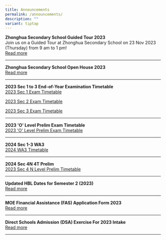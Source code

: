 ```yaml
---
title: Announcements
permalink: /announcements/
description: ""
variant: tiptap
---
```

<p><strong>Zhonghua Secondary School Guided Tour 2023</strong> 
<br>Join us on a Guided Tour at Zhonghua Secondary School on 23 Nov 2023 (Thursday)
from 9 am to 1 pm!
<br><a href="https://www.zhonghuasec.moe.edu.sg/about-us/permalink/zhonghua-sec-guided-tour-2023/" rel="noopener noreferrer nofollow" target="_blank">Read more</a>
</p>
<hr>
<p><strong>Zhonghua Secondary School Open House 2023</strong> 
<br><a href="https://staging.d1ph2u5puaqsvh.amplifyapp.com/about-us/soh2023/" rel="noopener noreferrer nofollow" target="_blank">Read more</a>
</p>
<hr>
<p><strong>2023 Sec 1 to 3 End-of-Year Examination Timetable</strong> 
<br><a href="/files/2023sec1eoy.pdf" rel="noopener noreferrer nofollow" target="_blank">2023 Sec 1 Exam Timetable</a>
</p>
<p><a href="/files/2023sec2eoy.pdf" rel="noopener noreferrer nofollow" target="_blank">2023 Sec 2 Exam Timetable</a>
</p>
<p><a href="/files/2023sec3eoy.pdf" rel="noopener noreferrer nofollow" target="_blank">2023 Sec 3 Exam Timetable</a>
</p>
<hr>
<p><strong>2023 'O' Level Prelim Exam Timetable</strong> 
<br><a href="/files/20234e4n5nprelimtimetablev5.pdf" rel="noopener noreferrer nofollow" target="_blank">2023 'O' Level Prelim Exam Timetable</a>
</p>
<hr>
<p><strong>2024 Sec 1-3 WA3</strong>
<br><a href="/files/2024WA3.pdf" rel="noopener noreferrer nofollow" target="_blank">2024 WA3 Timetable</a>
</p>
<hr>
<p><strong>2024 Sec 4N 4T Prelim </strong>
<br><a href="/files/20244NTPrelim.pdf" rel="noopener noreferrer nofollow" target="_blank">2023 Sec 4 N Level Prelim Timetable</a>
</p>
<hr>
<p><strong>Updated HBL Dates for Semester 2 (2023)</strong>
<br><a href="https://staging.d1ph2u5puaqsvh.amplifyapp.com/about-us/calendar/" rel="noopener noreferrer nofollow" target="_blank">Read more</a>
</p>
<hr>
<p><strong>MOE Financial Assistance (FAS) Application Form 2023</strong> 
<br><a href="/files/a1.pdf" rel="noopener noreferrer nofollow" target="_blank">Read more</a>
</p>
<hr>
<p><strong>Direct Schools Admission (DSA) Exercise For 2023 Intake</strong> 
<br><a href="https://staging.d1ph2u5puaqsvh.amplifyapp.com/admission/dsa-2023/" rel="noopener noreferrer nofollow" target="_blank">Read more</a>
</p>
<hr>
<p></p>